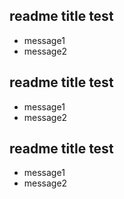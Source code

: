 ## readme title test

* message1
* message2

## readme title test

* message1
* message2

## readme title test

* message1
* message2


